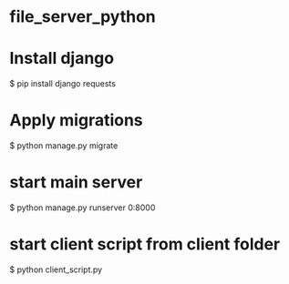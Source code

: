 # file_server_python

# Install django
$ pip install django requests

# Apply migrations
$ python manage.py migrate

# start main server
$ python manage.py runserver 0:8000

# start client script from client folder
$ python client_script.py
